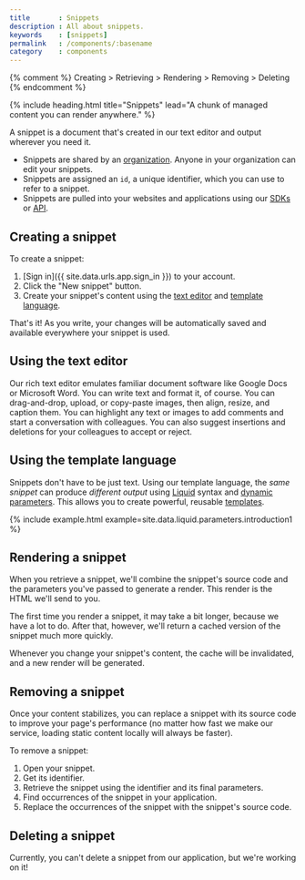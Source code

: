 ```yaml
---
title       : Snippets
description : All about snippets.
keywords    : [snippets]
permalink   : /components/:basename
category    : components
---
```

{% comment %}
  Creating > Retrieving > Rendering > Removing > Deleting
{% endcomment %}

{% include heading.html title="Snippets" lead="A chunk of managed content you can render anywhere." %}

A snippet is a document that's created in our text editor and output wherever you need it.

* Snippets are shared by an [organization](organizations). Anyone in your organization can edit your snippets.
* Snippets are assigned an `id`, a unique identifier, which you can use to refer to a snippet.
* Snippets are pulled into your websites and applications using our [SDKs](/sdks) or [API](/api).

## Creating a snippet

To create a snippet:

1. [Sign in]({{ site.data.urls.app.sign_in }}) to your account.
1. Click the "New snippet" button.
1. Create your snippet's content using the [text editor](#using-the-text-editor) and [template language](#using-the-template-language).

That's it! As you write, your changes will be automatically saved and available everywhere your snippet is used.

## Using the text editor

Our rich text editor emulates familiar document software like Google Docs or Microsoft Word. You can write text and format it, of course. You can drag-and-drop, upload, or copy-paste images, then align, resize, and caption them. You can highlight any text or images to add comments and start a conversation with colleagues. You can also suggest insertions and deletions for your colleagues to accept or reject.

## Using the template language

Snippets don't have to be just text. Using our template language, the _same snippet_ can produce _different output_ using  [Liquid](/liquid/introduction) syntax and [dynamic parameters](/liquid/parameters). This allows you to create powerful, reusable [templates](/liquid/introduction).

{% include example.html example=site.data.liquid.parameters.introduction1 %}

## Rendering a snippet

When you retrieve a snippet, we'll combine the snippet's source code and the parameters you've passed to generate a render. This render is the HTML we'll send to you.

The first time you render a snippet, it may take a bit longer, because we have a lot to do. After that, however, we'll return a cached version of the snippet much more quickly.

Whenever you change your snippet's content, the cache will be invalidated, and a new render will be generated.

## Removing a snippet

Once your content stabilizes, you can replace a snippet with its source code to improve your page's performance (no matter how fast we make our service, loading static content locally will always be faster).

To remove a snippet:

1. Open your snippet.
1. Get its identifier.
1. Retrieve the snippet using the identifier and its final parameters.
1. Find occurrences of the snippet in your application.
1. Replace the occurrences of the snippet with the snippet's source code.

## Deleting a snippet

Currently, you can't delete a snippet from our application, but we're working on it!
